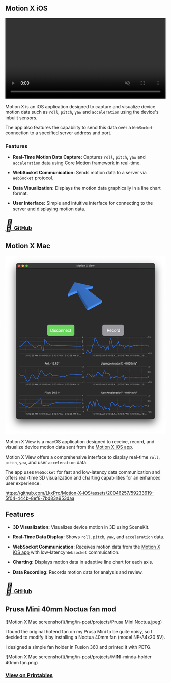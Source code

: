 ## Motion X iOS

<video width="100%" max-height="500px" autoplay loop playsinline muted>
  <source src="https://github.com/LkxPro/Motion-X-Mac/assets/20046257/ce4994c9-8c17-4e87-8854-b36eaa591595" type="video/mp4" />
  <!-- <source src="demo.png" type="image/png" /> -->
    Your browser does not support the video tag.
</video>

Motion X is an iOS application designed to capture and visualize device motion data such as `roll`, `pitch`, `yaw` and `acceleration` using the device's inbuilt sensors. 

The app also features the capability to send this data over a `WebSocket` connection to a specified server address and port.

### Features
- **Real-Time Motion Data Capture:** Captures `roll`, `pitch`, `yaw` and `acceleration` data using Core Motion
 framework in real-time.

- **WebSocket Communication:** Sends motion data to a server via `WebSocket` protocol.

- **Data Visualization:** Displays the motion data graphically in a line chart format.

- **User Interface:** Simple and intuitive interface for connecting to the server and displaying motion data.

### [<i style="font-size:36px" class="fa">&#xf09b;</i> GitHub](https://github.com/LkxPro/Motion-X-iOS)

## Motion X Mac

![Motion X Mac screenshot](/img/in-post/projects/Motion-X-Mac.png)

Motion X View is a macOS application designed to receive, record, and visualize device motion data sent from the [Motion X iOS app](https://github.com/LkxPro/Motion-X-iOS). 

Motion X View offers a comprehensive interface to display real-time `roll`, `pitch`, `yaw`, and user `acceleration` data.

The app uses `WebSocket` for fast and low-latency data communication and offers real-time 3D visualization and charting capabilities for an enhanced user experience.

https://github.com/LkxPro/Motion-X-iOS/assets/20046257/59233619-5f04-444b-8ef8-7bd83a953daa

## Features

- **3D Visualization:** Visualizes device motion in 3D using SceneKit.

- **Real-Time Data Display:** Shows `roll`, `pitch`, `yaw`, and `acceleration` data.

- **WebSocket Communication:** Receives motion data from the [Motion X iOS app](https://github.com/LkxPro/Motion-X-iOS) with low-latency `Websocket` commuication.

- **Charting:** Displays motion data in adaptive line chart for each axis.

- **Data Recording:** Records motion data for analysis and review.

### [<i style="font-size:36px" class="fa">&#xf09b;</i> GitHub](https://github.com/LkxPro/Motion-X-Mac)

## Prusa Mini 40mm Noctua fan mod
![Motion X Mac screenshot](/img/in-post/projects/Prusa Mini Noctua.jpeg)

I found the original hotend fan on my Prusa Mini to be quite noisy, so I decided to modify it by installing a Noctua 40mm fan (model NF-A4x20 5V). 

I designed a simple fan holder in Fusion 360 and printed it with PETG. 

![Motion X Mac screenshot](/img/in-post/projects/MINI-minda-holder 40mm fan.png)

### [View on Printables](https://www.printables.com/model/668106-prusa-mini-40mm-hotend-fan-mod-noctua)
